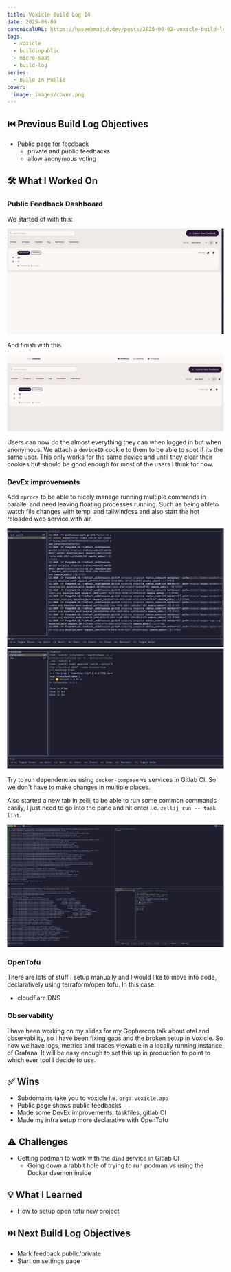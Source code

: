 ```yaml
---
title: Voxicle Build Log 14
date: 2025-06-09
canonicalURL: https://haseebmajid.dev/posts/2025-06-02-voxicle-build-log-14
tags:
  - voxicle
  - buildinpublic
  - micro-saas
  - build-log
series:
  - Build In Public
cover:
  image: images/cover.png
---
```


## ⏮️ Previous Build Log Objectives

- Public page for feedback
  - private and public feedbacks
  - allow anonymous voting

## 🛠️ What I Worked On

### Public Feedback Dashboard

We started of with this:

![Old Dashboard](images/old_public_dashboard.png)

And finish with this

![New Dashboard](images/new_public_dashboard.png)

Users can now do the almost everything they can when logged in but when anonymous. We attach a `deviceID` cookie to them
to be able to spot if its the same user. This only works for the same device and until they clear their cookies but
should be good enough for most of the users I think for now.

### DevEx improvements

Add `mprocs` to be able to nicely manage running multiple commands in parallel and need leaving floating processes running.
Such as being ableto watch file changes with templ and tailwindcss and also start the hot reloaded web service with air.

![mprocs dev task](images/mprocs_dev.png)
![mprocs watch task](images/mprocs_watch.png)

Try to run dependencies using `docker-compose` vs services in Gitlab CI. So we don't have to make changes in multiple
places.

Also started a new tab in zellij to be able to run some common commands easily, I just need to go into the pane
and hit enter i.e. `zellij run -- task lint`.

![zellij](images/zellij.png)

### OpenTofu

There are lots of stuff I setup manually and I would like to move into code, declaratively using terraform/open tofu.
In this case:


- cloudflare DNS

### Observability

I have been working on my slides for my Gophercon talk about otel and observability, so I have been fixing gaps
and the broken setup in Voxicle. So now we have logs, metrics and traces viewable in a locally running instance of Grafana.
It will be easy enough to set this up in production to point to which ever tool I decide to use.

## ✅ Wins

- Subdomains take you to voxicle i.e. `orga.voxicle.app`
- Public page shows public feedbacks
- Made some DevEx improvements, taskfiles, gitlab CI
- Made my infra setup more declarative with OpenTofu

## ⚠️ Challenges

- Getting podman to work with the `dind` service in Gitlab CI
  - Going down a rabbit hole of trying to run podman vs using the Docker daemon inside

## 💡 What I Learned

- How to setup open tofu new project

## ⏭️ Next Build Log Objectives

- Mark feedback public/private
- Start on settings page

